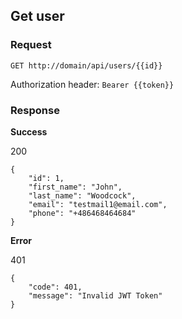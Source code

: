 Get user
------------

### Request

```
GET http://domain/api/users/{{id}}
```

Authorization header: `Bearer {{token}}`

### Response

**Success**

200

```
{
    "id": 1,
    "first_name": "John",
    "last_name": "Woodcock",
    "email": "testmail1@email.com",
    "phone": "+486468464684"
}
```

**Error**

401

```
{
    "code": 401,
    "message": "Invalid JWT Token"
}
```
